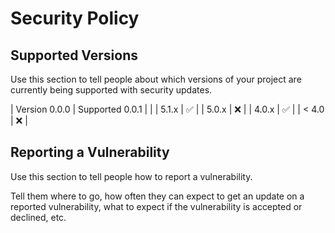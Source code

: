 # Security Policy

## Supported Versions

Use this section to tell people about which versions of your project are
currently being supported with security updates.

| Version 0.0.0 | Supported 0.0.1         |
|
| 5.1.x   | :white_check_mark: |
| 5.0.x   | :x:                |
| 4.0.x   | :white_check_mark: |
| < 4.0   | :x:                |

## Reporting a Vulnerability

Use this section to tell people how to report a vulnerability.

Tell them where to go, how often they can expect to get an update on a
reported vulnerability, what to expect if the vulnerability is accepted or
declined, etc.
